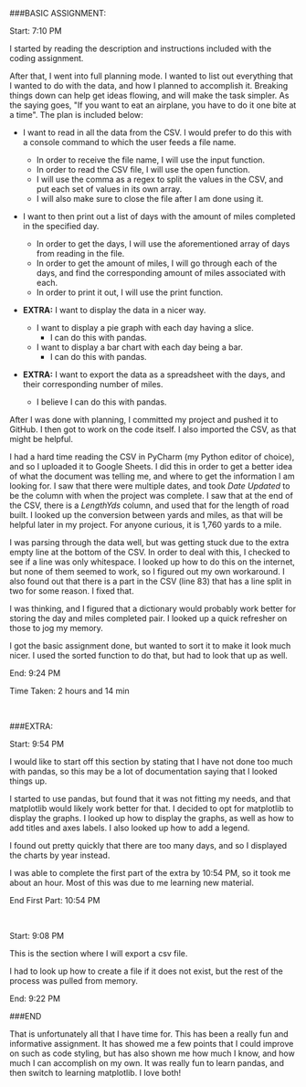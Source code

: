 ###BASIC ASSIGNMENT:

Start: 7:10 PM

I started by reading the description and instructions included with the coding assignment.

After that, I went into full planning mode. I wanted to list out everything that I wanted to do with the data, and how I planned to accomplish it. Breaking things down can help get ideas flowing, and will make the task simpler. As the saying goes, "If you want to eat an airplane, you have to do it one bite at a time". The plan is included below:

* I want to read in all the data from the CSV. I would prefer to do this with a console command to which the user feeds a file name.
  * In order to receive the file name, I will use the input function.
  * In order to read the CSV file, I will use the open function.
  * I will use the comma as a regex to split the values in the CSV, and put each set of values in its own array.
  * I will also make sure to close the file after I am done using it.

* I want to then print out a list of days with the amount of miles completed in the specified day.
  * In order to get the days, I will use the aforementioned array of days from reading in the file.
  * In order to get the amount of miles, I will go through each of the days, and find the corresponding amount of miles associated with each.
  * In order to print it out, I will use the print function.

* **EXTRA:** I want to display the data in a nicer way.
  * I want to display a pie graph with each day having a slice.
    * I can do this with pandas.
  * I want to display a bar chart with each day being a bar.
    * I can do this with pandas.

* **EXTRA:** I want to export the data as a spreadsheet with the days, and their corresponding number of miles.
  * I believe I can do this with pandas.


After I was done with planning, I committed my project and pushed it to GitHub. I then got to work on the code itself. I also imported the CSV, as that might be helpful. 

I had a hard time reading the CSV in PyCharm (my Python editor of choice), and so I uploaded it to Google Sheets. I did this in order to get a better idea of what the document was telling me, and where to get the information I am looking for. I saw that there were multiple dates, and took _Date Updated_ to be the column with when the project was complete. I saw that at the end of the CSV, there is a _LengthYds_ column, and used that for the length of road built. I looked up the conversion between yards and miles, as that will be helpful later in my project. For anyone curious, it is 1,760 yards to a mile.

I was parsing through the data well, but was getting stuck due to the extra empty line at the bottom of the CSV. In order to deal with this, I checked to see if a line was only whitespace. I looked up how to do this on the internet, but none of them seemed to work, so I figured out my own workaround. I also found out that there is a part in the CSV (line 83) that has a line split in two for some reason. I fixed that.

I was thinking, and I figured that a dictionary would probably work better for storing the day and miles completed pair. I looked up a quick refresher on those to jog my memory.

I got the basic assignment done, but wanted to sort it to make it look much nicer. I used the sorted function to do that, but had to look that up as well.

End: 9:24 PM

Time Taken: 2 hours and 14 min


<br>

###EXTRA:

Start: 9:54 PM

I would like to start off this section by stating that I have not done too much with pandas, so this may be a lot of documentation saying that I looked things up.

I started to use pandas, but found that it was not fitting my needs, and that matplotlib would likely work better for that. I decided to opt for matplotlib to display the graphs. I looked up how to display the graphs, as well as how to add titles and axes labels. I also looked up how to add a legend.

I found out pretty quickly that there are too many days, and so I displayed the charts by year instead.

I was able to complete the first part of the extra by 10:54 PM, so it took me about an hour. Most of this was due to me learning new material.

End First Part: 10:54 PM


<br>

Start: 9:08 PM

This is the section where I will export a csv file.

I had to look up how to create a file if it does not exist, but the rest of the process was pulled from memory.

End: 9:22 PM

###END

That is unfortunately all that I have time for. This has been a really fun and informative assignment. It has showed me a few points that I could improve on such as code styling, but has also shown me how much I know, and how much I can accomplish on my own. It was really fun to learn pandas, and then switch to learning matplotlib. I love both!


